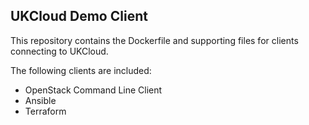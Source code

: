 ## UKCloud Demo Client

This repository contains the Dockerfile and supporting files for clients
connecting to UKCloud.

The following clients are included:

- OpenStack Command Line Client
- Ansible
- Terraform


